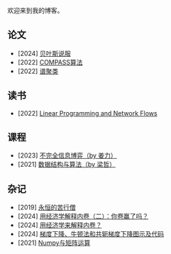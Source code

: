欢迎来到我的博客。

## 论文

- [2024] [贝叶斯说服](docs/bayes_persuasion/bayes_persuasion.md)
- [2022] [COMPASS算法](docs/COMPASS/DOvS_locally_convergent_algorithms.md)
- [2022] [谱聚类](docs/complex_network_clustering/complex_network_clustering.md)

## 读书

- [2022] [Linear Programming and Network Flows](docs/lp_bazaraa/)

## 课程

- [2023] [不完全信息博弈（by 姜力）](https://yuzhenfeng2002.github.io/blogs/docs/game_theory_lgt6006/PolyU_LGT6006.pdf)
- [2021] [数据结构与算法（by 梁哲）](docs/algorithm_TJ/)

## 杂记

- [2019] [永恒的苦行僧](docs/eternal_ascetic/eternal_ascetic.md)
- [2024] [用经济学解释内卷（二）：你卷赢了吗？](docs/involution_economics/variable_effort.md)
- [2024] [用经济学来解释内卷？](docs/involution_economics/involution_economics.md)
- [2024] [梯度下降、牛顿法和共轭梯度下降图示及代码](docs/GD_NT_CD_graphically/GD_NT_CD_graphically.md)
- [2021] [Numpy与矩阵运算](docs/numpy_matrix_operaions/numpy_matrix_operaions.md)